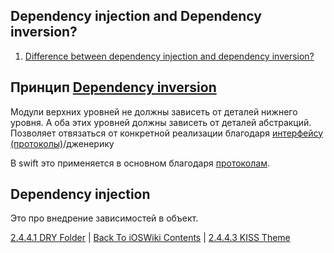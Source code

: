 ## Dependency injection and Dependency inversion?

1. [Difference between dependency injection and dependency inversion?](https://github.com/sashakid/ios-guide/blob/master/Main/6_architecture.md#difference-between-dependency-injection-and-dependency-inversion)

## Принцип [Dependency inversion](./SOLID.md)

Модули верхних уровней не должны зависеть от деталей нижнего уровня. А оба этих уровней должны зависеть от деталей абстракций.  Позволяет отвязаться от конкретной реализации благодаря [интерфейсу (протоколы)](/Swift/Protocol/Protocol.md )/дженерику

В swift это применяется в основном благодаря [протоколам](/Swift/Protocol/Protocol.md).

## Dependency injection

 Это про внедрение зависимостей в объект.

[2.4.4.1 DRY Folder](./2.4.4.1%20%20DRY.md) | [Back To iOSWiki Contents](https://github.com/eldaroid/iOSWiki) | [2.4.4.3 KISS Theme](./2.4.4.3%20KISS.md)
